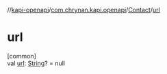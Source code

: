 //[kapi-openapi](../../../index.md)/[com.chrynan.kapi.openapi](../index.md)/[Contact](index.md)/[url](url.md)

# url

[common]\
val [url](url.md): [String](https://kotlinlang.org/api/latest/jvm/stdlib/kotlin/-string/index.html)? = null
